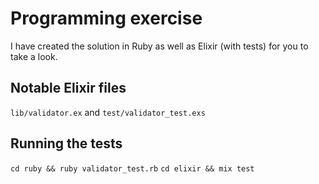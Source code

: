 # Programming exercise

I have created the solution in Ruby as well as Elixir (with tests) for you to take a look.

## Notable Elixir files
```lib/validator.ex```
and
```test/validator_test.exs```
## Running the tests
```cd ruby && ruby validator_test.rb```
```cd elixir && mix test```
